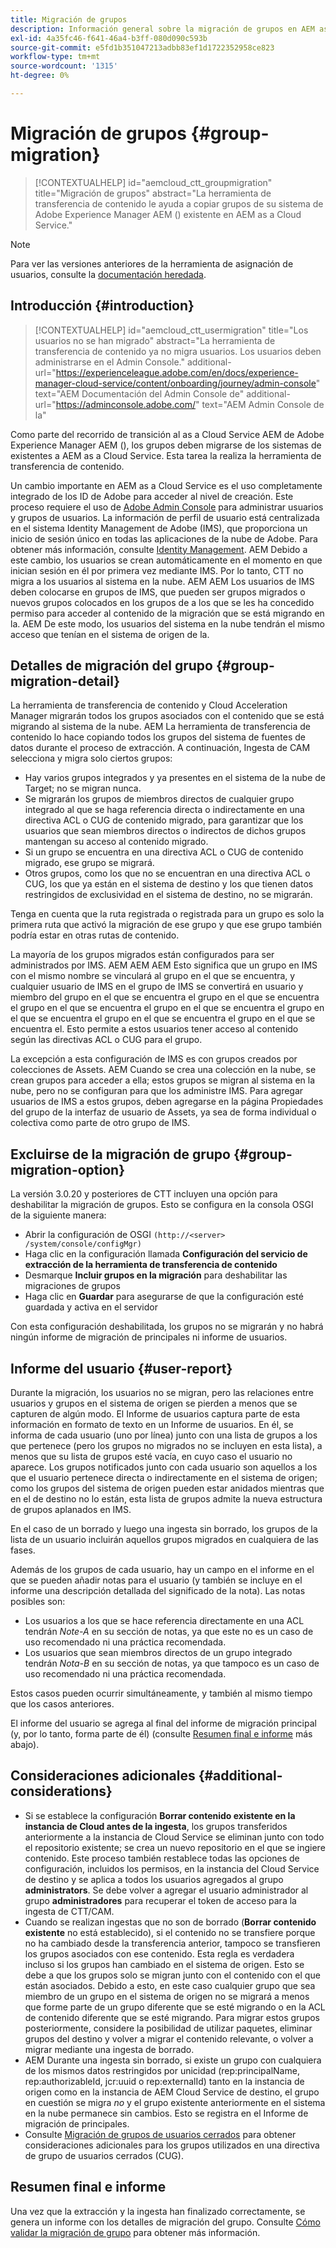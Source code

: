 ```yaml
---
title: Migración de grupos
description: Información general sobre la migración de grupos en AEM as a Cloud Service.
exl-id: 4a35fc46-f641-46a4-b3ff-080d090c593b
source-git-commit: e5fd1b351047213adbb83ef1d1722352958ce823
workflow-type: tm+mt
source-wordcount: '1315'
ht-degree: 0%

---
```



# Migración de grupos {#group-migration}

>[!CONTEXTUALHELP]
>id="aemcloud_ctt_groupmigration"
>title="Migración de grupos"
>abstract="La herramienta de transferencia de contenido le ayuda a copiar grupos de su sistema de Adobe Experience Manager AEM () existente en AEM as a Cloud Service."

>[!NOTE]
>Para ver las versiones anteriores de la herramienta de asignación de usuarios, consulte la [documentación heredada](/help/journey-migration/content-transfer-tool/user-mapping-tool-legacy/considerations-user-mapping-tool-legacy.md).

## Introducción {#introduction}

>[!CONTEXTUALHELP]
>id="aemcloud_ctt_usermigration"
>title="Los usuarios no se han migrado"
>abstract="La herramienta de transferencia de contenido ya no migra usuarios. Los usuarios deben administrarse en el Admin Console."
>additional-url="https://experienceleague.adobe.com/en/docs/experience-manager-cloud-service/content/onboarding/journey/admin-console" text="AEM Documentación del Admin Console de"
>additional-url="https://adminconsole.adobe.com/" text="AEM Admin Console de la"

Como parte del recorrido de transición al as a Cloud Service AEM de Adobe Experience Manager AEM (), los grupos deben migrarse de los sistemas de existentes a AEM as a Cloud Service. Esta tarea la realiza la herramienta de transferencia de contenido.

Un cambio importante en AEM as a Cloud Service es el uso completamente integrado de los ID de Adobe para acceder al nivel de creación. Este proceso requiere el uso de [Adobe Admin Console](https://helpx.adobe.com/es/enterprise/using/admin-console.html) para administrar usuarios y grupos de usuarios. La información de perfil de usuario está centralizada en el sistema Identity Management de Adobe (IMS), que proporciona un inicio de sesión único en todas las aplicaciones de la nube de Adobe. Para obtener más información, consulte [Identity Management](https://experienceleague.adobe.com/docs/experience-manager-cloud-service/content/overview/what-is-new-and-different.html#identity-management). AEM Debido a este cambio, los usuarios se crean automáticamente en el momento en que inician sesión en él por primera vez mediante IMS.  Por lo tanto, CTT no migra a los usuarios al sistema en la nube.  AEM AEM Los usuarios de IMS deben colocarse en grupos de IMS, que pueden ser grupos migrados o nuevos grupos colocados en los grupos de a los que se les ha concedido permiso para acceder al contenido de la migración que se está migrando en la.  AEM De este modo, los usuarios del sistema en la nube tendrán el mismo acceso que tenían en el sistema de origen de la.

## Detalles de migración del grupo {#group-migration-detail}

La herramienta de transferencia de contenido y Cloud Acceleration Manager migrarán todos los grupos asociados con el contenido que se está migrando al sistema de la nube. AEM La herramienta de transferencia de contenido lo hace copiando todos los grupos del sistema de fuentes de datos durante el proceso de extracción. A continuación, Ingesta de CAM selecciona y migra solo ciertos grupos:

* Hay varios grupos integrados y ya presentes en el sistema de la nube de Target; no se migran nunca.
* Se migrarán los grupos de miembros directos de cualquier grupo integrado al que se haga referencia directa o indirectamente en una directiva ACL o CUG de contenido migrado, para garantizar que los usuarios que sean miembros directos o indirectos de dichos grupos mantengan su acceso al contenido migrado.
* Si un grupo se encuentra en una directiva ACL o CUG de contenido migrado, ese grupo se migrará.
* Otros grupos, como los que no se encuentran en una directiva ACL o CUG, los que ya están en el sistema de destino y los que tienen datos restringidos de exclusividad en el sistema de destino, no se migrarán.

Tenga en cuenta que la ruta registrada o registrada para un grupo es solo la primera ruta que activó la migración de ese grupo y que ese grupo también podría estar en otras rutas de contenido.

La mayoría de los grupos migrados están configurados para ser administrados por IMS.  AEM AEM AEM Esto significa que un grupo en IMS con el mismo nombre se vinculará al grupo en el que se encuentra, y cualquier usuario de IMS en el grupo de IMS se convertirá en usuario y miembro del grupo en el que se encuentra el grupo en el que se encuentra el grupo en el que se encuentra el grupo en el que se encuentra el grupo en el que se encuentra el grupo en el que se encuentra el grupo en el que se encuentra el.  Esto permite a estos usuarios tener acceso al contenido según las directivas ACL o CUG para el grupo.

La excepción a esta configuración de IMS es con grupos creados por colecciones de Assets. AEM Cuando se crea una colección en la nube, se crean grupos para acceder a ella; estos grupos se migran al sistema en la nube, pero no se configuran para que los administre IMS.  Para agregar usuarios de IMS a estos grupos, deben agregarse en la página Propiedades del grupo de la interfaz de usuario de Assets, ya sea de forma individual o colectiva como parte de otro grupo de IMS.


## Excluirse de la migración de grupo {#group-migration-option}

La versión 3.0.20 y posteriores de CTT incluyen una opción para deshabilitar la migración de grupos.  Esto se configura en la consola OSGI de la siguiente manera:

* Abrir la configuración de OSGI `(http://<server> /system/console/configMgr)`
* Haga clic en la configuración llamada **Configuración del servicio de extracción de la herramienta de transferencia de contenido**
* Desmarque **Incluir grupos en la migración** para deshabilitar las migraciones de grupos
* Haga clic en **Guardar** para asegurarse de que la configuración esté guardada y activa en el servidor

Con esta configuración deshabilitada, los grupos no se migrarán y no habrá ningún informe de migración de principales ni informe de usuarios.

## Informe del usuario {#user-report}

Durante la migración, los usuarios no se migran, pero las relaciones entre usuarios y grupos en el sistema de origen se pierden a menos que se capturen de algún modo.  El Informe de usuarios captura parte de esta información en formato de texto en un Informe de usuarios. En él, se informa de cada usuario (uno por línea) junto con una lista de grupos a los que pertenece (pero los grupos no migrados no se incluyen en esta lista), a menos que su lista de grupos esté vacía, en cuyo caso el usuario no aparece. Los grupos notificados junto con cada usuario son aquellos a los que el usuario pertenece directa o indirectamente en el sistema de origen; como los grupos del sistema de origen pueden estar anidados mientras que en el de destino no lo están, esta lista de grupos admite la nueva estructura de grupos aplanados en IMS.

En el caso de un borrado y luego una ingesta sin borrado, los grupos de la lista de un usuario incluirán aquellos grupos migrados en cualquiera de las fases.

Además de los grupos de cada usuario, hay un campo en el informe en el que se pueden añadir notas para el usuario (y también se incluye en el informe una descripción detallada del significado de la nota).  Las notas posibles son:

* Los usuarios a los que se hace referencia directamente en una ACL tendrán *Note-A* en su sección de notas, ya que este no es un caso de uso recomendado ni una práctica recomendada.
* Los usuarios que sean miembros directos de un grupo integrado tendrán *Nota-B* en su sección de notas, ya que tampoco es un caso de uso recomendado ni una práctica recomendada.

Estos casos pueden ocurrir simultáneamente, y también al mismo tiempo que los casos anteriores.

El informe del usuario se agrega al final del informe de migración principal (y, por lo tanto, forma parte de él) (consulte [Resumen final e informe](#final-summary-and-report) más abajo).

## Consideraciones adicionales {#additional-considerations}

* Si se establece la configuración **Borrar contenido existente en la instancia de Cloud antes de la ingesta**, los grupos transferidos anteriormente a la instancia de Cloud Service se eliminan junto con todo el repositorio existente; se crea un nuevo repositorio en el que se ingiere contenido. Este proceso también restablece todas las opciones de configuración, incluidos los permisos, en la instancia del Cloud Service de destino y se aplica a todos los usuarios agregados al grupo **administrators**. Se debe volver a agregar el usuario administrador al grupo **administradores** para recuperar el token de acceso para la ingesta de CTT/CAM.
* Cuando se realizan ingestas que no son de borrado (**Borrar contenido existente** no está establecido), si el contenido no se transfiere porque no ha cambiado desde la transferencia anterior, tampoco se transfieren los grupos asociados con ese contenido. Esta regla es verdadera incluso si los grupos han cambiado en el sistema de origen. Esto se debe a que los grupos solo se migran junto con el contenido con el que están asociados. Debido a esto, en este caso cualquier grupo que sea miembro de un grupo en el sistema de origen no se migrará a menos que forme parte de un grupo diferente que se esté migrando o en la ACL de contenido diferente que se esté migrando. Para migrar estos grupos posteriormente, considere la posibilidad de utilizar paquetes, eliminar grupos del destino y volver a migrar el contenido relevante, o volver a migrar mediante una ingesta de borrado.
* AEM Durante una ingesta sin borrado, si existe un grupo con cualquiera de los mismos datos restringidos por unicidad (rep:principalName, rep:authorizableId, jcr:uuid o rep:externalId) tanto en la instancia de origen como en la instancia de AEM Cloud Service de destino, el grupo en cuestión se migra _no_ y el grupo existente anteriormente en el sistema en la nube permanece sin cambios. Esto se registra en el Informe de migración de principales.
* Consulte [Migración de grupos de usuarios cerrados](/help/journey-migration/content-transfer-tool/using-content-transfer-tool/closed-user-groups-migration.md) para obtener consideraciones adicionales para los grupos utilizados en una directiva de grupo de usuarios cerrados (CUG).

## Resumen final e informe

Una vez que la extracción y la ingesta han finalizado correctamente, se genera un informe con los detalles de migración del grupo. Consulte [Cómo validar la migración de grupo](/help/journey-migration/content-transfer-tool/using-content-transfer-tool/validating-content-transfers.md#how-to-validate-group-migration) para obtener más información.
